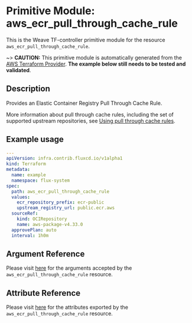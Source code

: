 
# Primitive Module: aws_ecr_pull_through_cache_rule

This is the Weave TF-controller primitive module for the resource `aws_ecr_pull_through_cache_rule`.

~> **CAUTION:** This primitive module is automatically generated from the [AWS Terraform Provider](https://registry.terraform.io/providers/hashicorp/aws/latest/docs/resources/ecr_pull_through_cache_rule). **The example below still needs to be tested and validated**.

## Description

Provides an Elastic Container Registry Pull Through Cache Rule.

More information about pull through cache rules, including the set of supported
upstream repositories, see [Using pull through cache rules](https://docs.aws.amazon.com/AmazonECR/latest/userguide/pull-through-cache.html).

## Example usage

```yaml
---
apiVersion: infra.contrib.fluxcd.io/v1alpha1
kind: Terraform
metadata:
  name: example
  namespace: flux-system
spec:
  path: aws_ecr_pull_through_cache_rule
  values:
    ecr_repository_prefix: ecr-public
    upstream_registry_url: public.ecr.aws
  sourceRef:
    kind: OCIRepository
    name: aws-package-v4.33.0
  approvePlan: auto
  interval: 1h0m
```

## Argument Reference

Please visit [here](https://registry.terraform.io/providers/hashicorp/aws/latest/docs/resources/ecr_pull_through_cache_rule#argument-reference) for the arguments accepted by the `aws_ecr_pull_through_cache_rule` resource.

## Attribute Reference

Please visit [here](https://registry.terraform.io/providers/hashicorp/aws/latest/docs/resources/ecr_pull_through_cache_rule#attributes-reference) for the attributes exported by the `aws_ecr_pull_through_cache_rule` resource.
